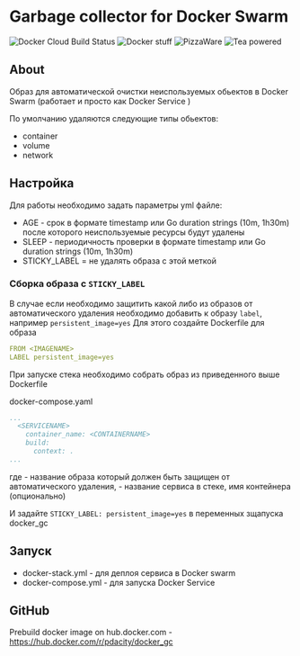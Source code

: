 # Garbage collector for Docker Swarm

![Docker Cloud Build Status](https://img.shields.io/docker/cloud/build/pdacity/docker_gc) 
![Docker stuff](https://img.shields.io/badge/%F0%9F%90%B3-useful%20stuff-lightgray) 
![PizzaWare](https://img.shields.io/badge/%F0%9F%8D%95-PizzaWare-orange) 
![Tea powered](https://img.shields.io/badge/%F0%9F%8D%B5-tea%20powered-yellowgreen)

## About 

Образ для автоматической очистки неиспользуемых обьектов в Docker Swarm (работает и просто как Docker Service )

По умолчанию удаляются следующие типы обьектов:
- container
- volume
- network

## Настройка 

Для работы необходимо задать параметры yml файле:

* AGE - срок в формате timestamp или Go duration strings (10m, 1h30m) после которого неиспользуемые ресурсы будут удалены
* SLEEP - периодичность проверки в формате timestamp или Go duration strings (10m, 1h30m)
* STICKY_LABEL = не удалять образа с этой меткой

### Сборка образа с `STICKY_LABEL`

В случае если необходимо защитить какой либо из образов от автоматического удаления необходимо добавить к образу  `label`, например `persistent_image=yes` Для этого создайте Dockerfile для образа <IMAGENAME>

```yaml
FROM <IMAGENAME>
LABEL persistent_image=yes
```

При запуске стека необходимо собрать образ из приведенного выше  Dockerfile

docker-compose.yaml
```yaml
...
  <SERVICENAME>
    container_name: <CONTAINERNAME>
    build:
      context: .
...

```
где <IMAGENAME> - название образа который должен быть защищен от автоматического удаления, <SERVICENAME> - название сервиса в стеке, <CONTAINERNAME> имя контейнера (опционально)

И задайте `STICKY_LABEL: persistent_image=yes` в переменных зщапуска docker_gc

## Запуск

* docker-stack.yml - для деплоя сервиса в  Docker swarm
* docker-compose.yml - для запуска Docker Service

## GitHub

Prebuild docker image on hub.docker.com - https://hub.docker.com/r/pdacity/docker_gc

